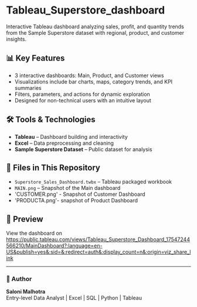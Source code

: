 # Tableau_Superstore_dashboard
Interactive Tableau dashboard analyzing sales, profit, and quantity trends from the Sample Superstore dataset with regional, product, and customer insights.
## 📊 Key Features
- 3 interactive dashboards: Main, Product, and Customer views
- Visualizations include bar charts, maps, category trends, and KPI summaries
- Filters, parameters, and actions for dynamic exploration
- Designed for non-technical users with an intuitive layout

## 🛠 Tools & Technologies
- **Tableau** – Dashboard building and interactivity
- **Excel** – Data preprocessing and cleaning
- **Sample Superstore Dataset** – Public dataset for analysis

## 📁 Files in This Repository
- `Superstore_Sales_Dashboard.twbx` – Tableau packaged workbook
- `MAIN.png` – Snapshot of the Main dashboard
- 'CUSTOMER.png' - Snapshot of Customer Dashboard
- 'PRODUCTA.png'- snapshot of Product Dashboard


## 🔗 Preview
View the dashboard on https://public.tableau.com/views/Tableau_Superstore_Dashboard_17547244566210/MainDashboard?:language=en-US&publish=yes&:sid=&:redirect=auth&:display_count=n&:origin=viz_share_link

---

### 📌 Author
**Saloni Malhotra**  
Entry-level Data Analyst | Excel | SQL | Python | Tableau
